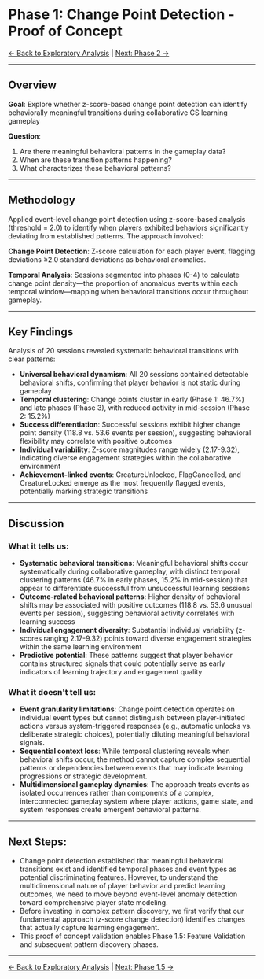 # Phase 1: Change Point Detection - Proof of Concept

[← Back to Exploratory Analysis](../1-exploratory-analysis.md) | [Next: Phase 2 →](phase2-predictive-modeling.md)

---

## Overview
**Goal**: Explore whether z-score-based change point detection can identify behaviorally meaningful transitions during collaborative CS learning gameplay

**Question**: 
1. Are there meaningful behavioral patterns in the gameplay data?
2. When are these transition patterns happening?
3. What characterizes these behavioral patterns?

---

## Methodology

Applied event-level change point detection using z-score-based analysis (threshold = 2.0) to identify when players exhibited behaviors significantly deviating from established patterns. The approach involved:

**Change Point Detection**: Z-score calculation for each player event, flagging deviations ≥2.0 standard deviations as behavioral anomalies.

**Temporal Analysis**: Sessions segmented into phases (0-4) to calculate change point density—the proportion of anomalous events within each temporal window—mapping when behavioral transitions occur throughout gameplay.

---

## Key Findings


Analysis of 20 sessions revealed systematic behavioral transitions with clear patterns:

- **Universal behavioral dynamism**: All 20 sessions contained detectable behavioral shifts, confirming that player behavior is not static during gameplay
- **Temporal clustering**: Change points cluster in early (Phase 1: 46.7%) and late phases (Phase 3), with reduced activity in mid-session (Phase 2: 15.2%)
- **Success differentiation**: Successful sessions exhibit higher change point density (118.8 vs. 53.6 events per session), suggesting behavioral flexibility may correlate with positive outcomes
- **Individual variability**: Z-score magnitudes range widely (2.17-9.32), indicating diverse engagement strategies within the collaborative environment
- **Achievement-linked events**: CreatureUnlocked, FlagCancelled, and CreatureLocked emerge as the most frequently flagged events, potentially marking strategic transitions

---
## Discussion

### What it tells us: 
- **Systematic behavioral transitions**: Meaningful behavioral shifts occur systematically during collaborative gameplay, with distinct temporal clustering patterns (46.7% in early phases, 15.2% in mid-session) that appear to differentiate successful from unsuccessful learning sessions
- **Outcome-related behavioral patterns**: Higher density of behavioral shifts may be associated with positive outcomes (118.8 vs. 53.6 unusual events per session), suggesting behavioral activity correlates with learning success
- **Individual engagement diversity**: Substantial individual variability (z-scores ranging 2.17-9.32) points toward diverse engagement strategies within the same learning environment
- **Predictive potential**: These patterns suggest that player behavior contains structured signals that could potentially serve as early indicators of learning trajectory and engagement quality

### What it doesn't tell us:
- **Event granularity limitations**: Change point detection operates on individual event types but cannot distinguish between player-initiated actions versus system-triggered responses (e.g., automatic unlocks vs. deliberate strategic choices), potentially diluting meaningful behavioral signals.
- **Sequential context loss**: While temporal clustering reveals when behavioral shifts occur, the method cannot capture complex sequential patterns or dependencies between events that may indicate learning progressions or strategic development.
- **Multidimensional gameplay dynamics**: The approach treats events as isolated occurrences rather than components of a complex, interconnected gameplay system where player actions, game state, and system responses create emergent behavioral patterns.

---
## Next Steps:
- Change point detection established that meaningful behavioral transitions exist and identified temporal phases and event types as potential discriminating features. However, to understand the multidimensional nature of player behavior and predict learning outcomes, we need to move beyond event-level anomaly detection toward comprehensive player state modeling.
- Before investing in complex pattern discovery, we first verify that our fundamental approach (z-score change detection) identifies changes that actually capture learning engagement.
- This proof of concept validation enables Phase 1.5: Feature Validation and subsequent pattern discovery phases.

---

[← Back to Exploratory Analysis](../1-exploratory-analysis.md) | [Next: Phase 1.5 →](phase1.5-predictive-modeling.md)

